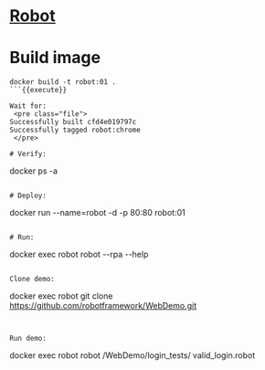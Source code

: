 # [Robot](https://robotframework.org/)


# Build image

```
docker build -t robot:01 .
```{{execute}}

Wait for:
 <pre class="file">
Successfully built cfd4e019797c
Successfully tagged robot:chrome
 </pre>

# Verify:
```
docker ps -a
```{{execute}}

# Deploy:
```
docker run --name=robot -d -p 80:80 robot:01
```{{execute}}

# Run:
```
docker exec robot robot --rpa --help
```{{execute}}

Clone demo:
```
docker exec robot git clone https://github.com/robotframework/WebDemo.git
```{{execute}}


Run demo:
```
docker exec robot robot /WebDemo/login_tests/ valid_login.robot
```{{execute}}
